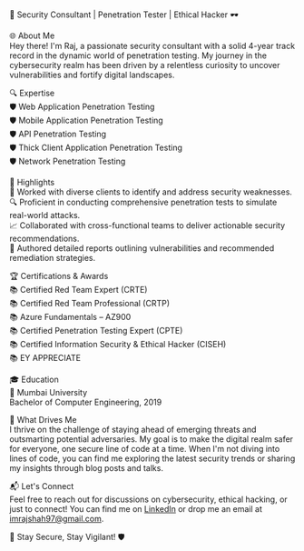 🔐 Security Consultant | Penetration Tester | Ethical Hacker 🕶️

🌐 About Me<br>
Hey there! I'm Raj, a passionate security consultant with a solid 4-year track record in the dynamic world of penetration testing. My journey in the cybersecurity realm has been driven by a relentless curiosity to uncover vulnerabilities and fortify digital landscapes.

🔍 Expertise<br>
🛡️ Web Application Penetration Testing<br>
🛡️ Mobile Application Penetration Testing<br>
🛡️ API Penetration Testing<br>
🛡️ Thick Client Application Penetration Testing<br>
🛡️ Network Penetration Testing<br>

🚀 Highlights<br>
💼 Worked with diverse clients to identify and address security weaknesses.<br>
🔍 Proficient in conducting comprehensive penetration tests to simulate real-world attacks.<br>
📈 Collaborated with cross-functional teams to deliver actionable security recommendations.<br>
📝 Authored detailed reports outlining vulnerabilities and recommended remediation strategies.<br>

🏆 Certifications & Awards<br>
📚 Certified Red Team Expert (CRTE)<br>
📚 Certified Red Team Professional (CRTP)<br>
📚 Azure Fundamentals – AZ900<br>
📚 Certified Penetration Testing Expert (CPTE)<br>
📚 Certified Information Security & Ethical Hacker (CISEH)<br>
📚 EY APPRECIATE

🎓 Education<br> 
📖 Mumbai University<br>
  Bachelor of Computer Engineering, 2019<br>

🌟 What Drives Me<br>
I thrive on the challenge of staying ahead of emerging threats and outsmarting potential adversaries. My goal is to make the digital realm safer for everyone, one secure line of code at a time. When I'm not diving into lines of code, you can find me exploring the latest security trends or sharing my insights through blog posts and talks.

📬 Let's Connect<br>
Feel free to reach out for discussions on cybersecurity, ethical hacking, or just to connect! You can find me on [LinkedIn](https://www.linkedin.com/in/imraj-shah/) or drop me an email at imrajshah97@gmail.com.<br>

🔑 Stay Secure, Stay Vigilant! 🛡️
